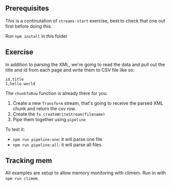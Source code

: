 ## Prerequisites

This is a continutation of `streams-start` exercise, best to check that one out first before doing this.

Run `npm install` in this folder

## Exercise

In addition to parsing the XML, we're going to read the data and pull out the title and id from each page and write them to CSV file like so:

```
id,title
1,hello world
```

The `chunkToRow` function is already there for you.

1. Create a new `Transform` stream, that's going to receive the parsed XML chunk and return the csv row.
2. Create the `fs.createWriteStream(filename)`
3. Pipe them together using `pipeline`

To test it:

* `npm run pipeline:one`: it will parse one file
* `npm run pipeline:all`: it will parse all files

## Tracking mem

All examples are setup to allow memory monitoring with climem. Run in with `npm run climem`.

